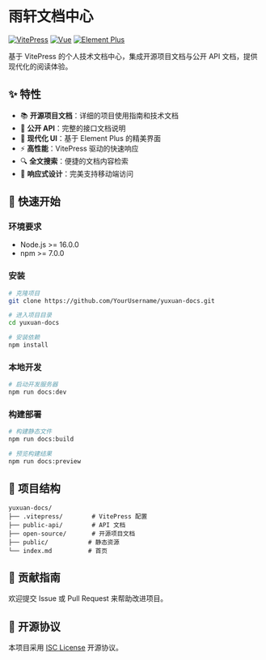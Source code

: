 # 雨轩文档中心

[![VitePress](https://img.shields.io/badge/VitePress-1.5.0-brightgreen.svg)](https://vitepress.dev/)
[![Vue](https://img.shields.io/badge/Vue-3.3.4-brightgreen.svg)](https://vuejs.org/)
[![Element Plus](https://img.shields.io/badge/Element_Plus-2.3.14-brightgreen.svg)](https://element-plus.org/)

基于 VitePress 的个人技术文档中心，集成开源项目文档与公开 API 文档，提供现代化的阅读体验。

## ✨ 特性

- 📚 **开源项目文档**：详细的项目使用指南和技术文档
- 🚀 **公开 API**：完整的接口文档说明
- 🎨 **现代化 UI**：基于 Element Plus 的精美界面
- ⚡️ **高性能**：VitePress 驱动的快速响应
- 🔍 **全文搜索**：便捷的文档内容检索
- 📱 **响应式设计**：完美支持移动端访问

## 🚀 快速开始

### 环境要求

- Node.js >= 16.0.0
- npm >= 7.0.0

### 安装

```bash
# 克隆项目
git clone https://github.com/YourUsername/yuxuan-docs.git

# 进入项目目录
cd yuxuan-docs

# 安装依赖
npm install
```

### 本地开发

```bash
# 启动开发服务器
npm run docs:dev
```

### 构建部署

```bash
# 构建静态文件
npm run docs:build

# 预览构建结果
npm run docs:preview
```

## 📖 项目结构

```
yuxuan-docs/
├── .vitepress/        # VitePress 配置
├── public-api/        # API 文档
├── open-source/       # 开源项目文档
├── public/           # 静态资源
└── index.md          # 首页
```

## 🤝 贡献指南

欢迎提交 Issue 或 Pull Request 来帮助改进项目。

## 📝 开源协议

本项目采用 [ISC License](LICENSE) 开源协议。 